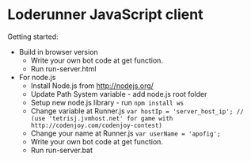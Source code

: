 Loderunner JavaScript client
=========

Getting started:
* Build in browser version
	- Write your own bot code at get function.
	- Run run-server.html
* For node.js
	- Install Node.js from http://nodejs.org/
	- Update Path System variable - add node.js root folder
	- Setup new node.js library - run
		   `npm install ws`
	- Change variable at Runner.js
		   `var hostIp = 'server_host_ip'; // (use 'tetrisj.jvmhost.net' for game with http://codenjoy.com/codenjoy-contest)`
	- Change your name at Runner.js
		   `var userName = 'apofig';`
	- Write your own bot code at get function.
	- Run run-server.bat